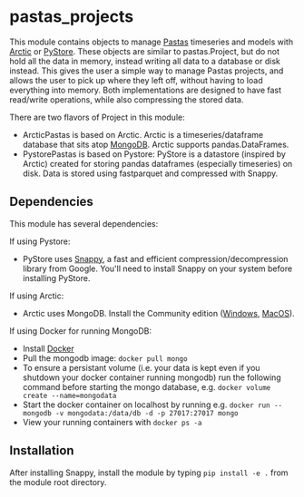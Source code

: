 # pastas_projects

This module contains objects to manage [Pastas](https://pastas.readthedocs.io/en/latest/) timeseries and models with [Arctic](https://arctic.readthedocs.io/en/latest/) or [PyStore](https://github.com/ranaroussi/pystore). These objects are similar to pastas.Project, but do not hold all the data in memory, instead writing all data to a database or disk instead. This gives the user a simple way to manage Pastas projects, and allows the user to pick up where they left off, without having to load everything into memory. Both implementations are designed to have fast read/write operations, while also compressing the stored data.

There are two flavors of Project in this module:
- ArcticPastas is based on Arctic. Arctic is a timeseries/dataframe database that sits atop [MongoDB](https://www.mongodb.com). Arctic supports pandas.DataFrames.
- PystorePastas is based on Pystore: PyStore is a datastore (inspired by Arctic) created for storing pandas dataframes (especially timeseries) on disk. Data is stored using fastparquet and compressed with Snappy.

## Dependencies
This module has several dependencies:

If using Pystore:
- PyStore uses [Snappy](http://google.github.io/snappy/), a fast and efficient compression/decompression library from Google. You'll need to install Snappy on your system before installing PyStore.

If using Arctic:
- Arctic uses MongoDB. Install the Community edition ([Windows](https://fastdl.mongodb.org/win32/mongodb-win32-x86_64-2012plus-4.2.1-signed.msi), [MacOS](https://fastdl.mongodb.org/osx/mongodb-macos-x86_64-4.2.1.tgz)).

If using Docker for running MongoDB:
- Install [Docker](https://www.docker.com/products/docker-desktop)
- Pull the mongodb image: `docker pull mongo`
- To ensure a persistant volume (i.e. your data is kept even if you shutdown your docker container running mongodb) run the following command before starting the mongo database, e.g. `docker volume create --name=mongodata`
- Start the docker container on localhost by running e.g. `docker run --mongodb -v mongodata:/data/db -d -p 27017:27017 mongo`
- View your running containers with `docker ps -a`

## Installation
After installing Snappy, install the module by typing `pip install -e .` from the module root directory.


